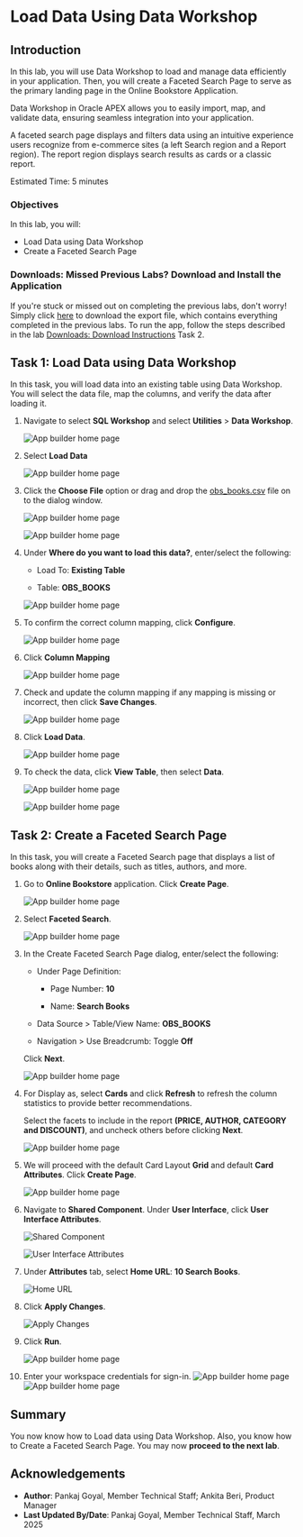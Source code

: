 # Load Data Using Data Workshop

## Introduction

In this lab, you will use Data Workshop to load and manage data efficiently in your application. Then, you will create a Faceted Search Page to serve as the primary landing page in the Online Bookstore Application.

Data Workshop in Oracle APEX allows you to easily import, map, and validate data, ensuring seamless integration into your application.

A faceted search page displays and filters data using an intuitive experience users recognize from e-commerce sites (a left Search region and a Report region). The report region displays search results as cards or a classic report.

Estimated Time: 5 minutes

### Objectives

In this lab, you will:

- Load Data using Data Workshop
- Create a Faceted Search Page

### Downloads: Missed Previous Labs? Download and Install the Application

If you're stuck or missed out on completing the previous labs, don't worry! Simply click [here](https://c4u04.objectstorage.us-ashburn-1.oci.customer-oci.com/p/EcTjWk2IuZPZeNnD_fYMcgUhdNDIDA6rt9gaFj_WZMiL7VvxPBNMY60837hu5hga/n/c4u04/b/livelabsfiles/o/obs-lab1.zip) to download the export file, which contains everything completed in the previous labs. To run the app, follow the steps described in the lab [Downloads: Download Instructions](?lab=download-instructions) Task 2.

## Task 1: Load Data using Data Workshop

In this task, you will load data into an existing table using Data Workshop. You will select the data file, map the columns, and verify the data after loading it.

1. Navigate to select **SQL Workshop** and select **Utilities** > **Data Workshop**.

    ![App builder home page](images/2-1-1.png " ")

2. Select **Load Data**

    ![App builder home page](images/2-1-2.png " ")

3. Click the **Choose File** option or drag and drop the [obs\_books.csv](files/obs_books.csv) file on to the dialog window.

    ![App builder home page](images/2-1-3.1.png " ")

    ![App builder home page](images/2-1-3.2.png " ")

4. Under **Where do you want to load this data?**, enter/select the following:

    - Load To: **Existing Table**

    - Table: **OBS\_BOOKS**

    ![App builder home page](images/2-1-4.png " ")

5. To confirm the correct column mapping, click **Configure**.

    ![App builder home page](images/2-1-5.png " ")

6. Click **Column Mapping**

    ![App builder home page](images/2-1-6.png " ")

7. Check and update the column mapping if any mapping is missing or incorrect, then click **Save Changes**.

    ![App builder home page](images/2-1-7.png " ")

8. Click **Load Data**.

    ![App builder home page](images/2-1-8.png " ")

9. To check the data, click **View Table**, then select **Data**.

    ![App builder home page](images/2-1-9.1.png " ")

    ![App builder home page](images/2-1-9.2.png " ")

## Task 2: Create a Faceted Search Page

In this task, you will create a Faceted Search page that displays a list of books along with their details, such as titles, authors, and more.

1. Go to **Online Bookstore** application. Click **Create Page**.

   ![App builder home page](images/fs-create.png " ")

2. Select **Faceted Search**.

   ![App builder home page](images/fs.png " ")

3. In the Create Faceted Search Page dialog, enter/select the following:

    - Under Page Definition:

        - Page Number: **10**

        - Name: **Search Books**

    - Data Source > Table/View Name: **OBS_BOOKS**

    - Navigation > Use Breadcrumb: Toggle **Off**

    Click **Next**.

   ![App builder home page](images/fs-next.png " ")

4. For Display as, select **Cards** and click **Refresh** to refresh the column statistics to provide better recommendations.

    Select the facets to include in the report **(PRICE, AUTHOR, CATEGORY and DISCOUNT)**, and uncheck others before clicking **Next**.

    ![App builder home page](images/fs-cards.png " ")

5. We will proceed with the default Card Layout **Grid** and default **Card Attributes**. Click **Create Page**.

    ![App builder home page](images/fs-create-page.png " ")

6. Navigate to **Shared Component**. Under **User Interface**, click **User Interface Attributes**.

    ![Shared Component](images/nav-sc.png " ")

    ![User Interface Attributes](images/select-user-interface.png " ")

7. Under **Attributes** tab, select **Home URL**: **10 Search Books**.

    ![Home URL](images/select-home-url.png " ")

8. Click **Apply Changes**.

    ![Apply Changes](images/apply-changes.png " ")

9. Click **Run**.

    ![App builder home page](images/click-run.png " ")

10. Enter your workspace credentials for sign-in.
    ![App builder home page](images/sign-in.png " ")
    ![App builder home page](images/fs-view.png " ")

## Summary

You now know how to Load data using Data Workshop. Also, you know how to Create a Faceted Search Page. You may now **proceed to the next lab**.

## Acknowledgements

- **Author**: Pankaj Goyal, Member Technical Staff; Ankita Beri, Product Manager
- **Last Updated By/Date**: Pankaj Goyal, Member Technical Staff, March 2025
